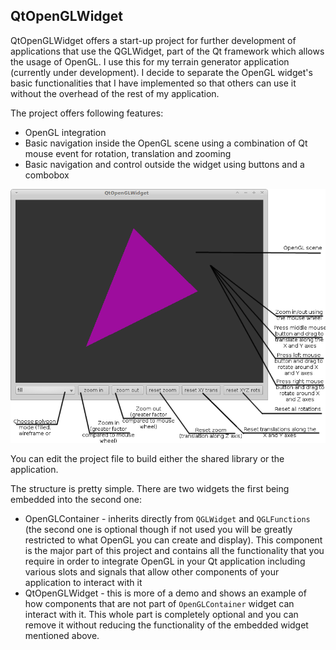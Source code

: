 ## QtOpenGLWidget ##

QtOpenGLWidget offers a start-up project for further development of 
applications that use the QGLWidget, part of the Qt framework which 
allows the usage of OpenGL. I use this for my terrain generator 
application (currently under development). I decide to separate 
the OpenGL widget's basic functionalities that I have implemented 
so that others can use it without the overhead of the rest of my 
application.

The project offers following features:

* OpenGL integration
* Basic navigation inside the OpenGL scene using a combination of Qt mouse 
event for rotation, translation and zooming
* Basic navigation and control outside the widget using buttons and a combobox

![Screenshot](qtopenglwidget.png "QtOpenGLWidget description")

You can edit the project file to build either the shared library or the application.

The structure is pretty simple. There are two widgets the first being embedded into the second one:

* OpenGLContainer - inherits directly from `QGLWidget` and `QGLFunctions` (the second one is optional though if not 
used you will be greatly restricted to what OpenGL you can create and display). This component is the major part of this 
project and contains all the functionality that you require in order to integrate OpenGL in your Qt application including 
various slots and signals that allow other components of your application to interact with it
* QtOpenGLWidget - this is more of a demo and shows an example of how components that are not part of `OpenGLContainer` widget 
can interact with it. This whole part is completely optional and you can remove it without reducing the functionality of the 
embedded widget mentioned above.

